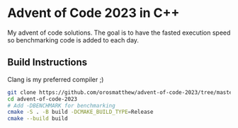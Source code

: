 # Advent of Code 2023 in C++

My advent of code solutions. The goal is to have the fasted execution speed so benchmarking code is added to each day.

## Build Instructions

Clang is my preferred compiler ;)

```bash
git clone https://github.com/orosmatthew/advent-of-code-2023/tree/master
cd advent-of-code-2023
# Add -DBENCHMARK for benchmarking
cmake -S . -B build -DCMAKE_BUILD_TYPE=Release 
cmake --build build
```